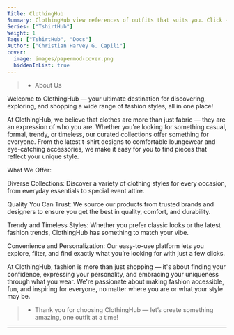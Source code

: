 ```yaml
---
Title: ClothingHub
Summary: ClothingHub view references of outfits that suits you. Click --> About Us.
Series: ["TshirtHub"]
Weight: 1
Tags: ["TshirtHub", "Docs"]
Author: ["Christian Harvey G. Capili"]
cover:
  image: images/papermod-cover.png
  hiddenInList: true
---
```


> - About Us

Welcome to ClothingHub — your ultimate destination for discovering, exploring, and shopping a wide range of fashion styles, all in one place!

At ClothingHub, we believe that clothes are more than just fabric — they are an expression of who you are. Whether you're looking for something casual, formal, trendy, or timeless, our curated collections offer something for everyone. From the latest t-shirt designs to comfortable loungewear and eye-catching accessories, we make it easy for you to find pieces that reflect your unique style.

What We Offer:

Diverse Collections: Discover a variety of clothing styles for every occasion, from everyday essentials to special event attire.

Quality You Can Trust: We source our products from trusted brands and designers to ensure you get the best in quality, comfort, and durability.

Trendy and Timeless Styles: Whether you prefer classic looks or the latest fashion trends, ClothingHub has something to match your vibe.

Convenience and Personalization: Our easy-to-use platform lets you explore, filter, and find exactly what you’re looking for with just a few clicks.

At ClothingHub, fashion is more than just shopping — it's about finding your confidence, expressing your personality, and embracing your uniqueness through what you wear. We're passionate about making fashion accessible, fun, and inspiring for everyone, no matter where you are or what your style may be.


> - Thank you for choosing ClothingHub — let’s create something amazing, one outfit at a time!

---


